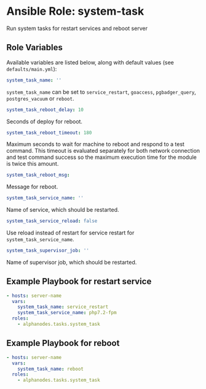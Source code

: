 # Ansible Role: system-task

Run system tasks for restart services and reboot server

## Role Variables

Available variables are listed below, along with default values (see `defaults/main.yml`):

```yaml
system_task_name: ''
```

`system_task_name` can be set to `service_restart`, `goaccess`, `pgbadger_query`, `postgres_vacuum` or `reboot`.

```yaml
system_task_reboot_delay: 10
```

Seconds of deploy for reboot.

```yaml
system_task_reboot_timeout: 180
```

Maximum seconds to wait for machine to reboot and respond to a test command.
This timeout is evaluated separately for both network connection and test command success so the maximum execution time for the module is twice this amount.

```yaml
system_task_reboot_msg:
```

Message for reboot.

```yaml
system_task_service_name: ''
```

Name of service, which should be restarted.

```yaml
system_task_service_reload: false
```

Use reload instead of restart for service restart for `system_task_service_name`.

```yaml
system_task_supervisor_job: ''
```

Name of supervisor job, which should be restarted.

## Example Playbook for restart service

```yaml
- hosts: server-name
  vars:
    system_task_name: service_restart
    system_task_service_name: php7.2-fpm
  roles:
    - alphanodes.tasks.system_task
```

## Example Playbook for reboot

```yaml
- hosts: server-name
  vars:
    system_task_name: reboot
  roles:
    - alphanodes.tasks.system_task
```
